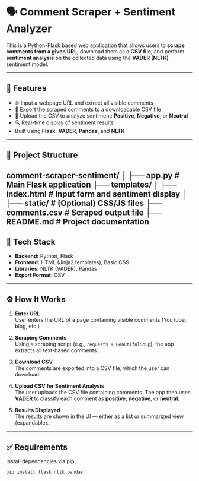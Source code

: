 # 🗣️ Comment Scraper + Sentiment Analyzer

This is a Python-Flask based web application that allows users to **scrape comments from a given URL**, download them as a **CSV file**, and perform **sentiment analysis** on the collected data using the **VADER (NLTK)** sentiment model.

---

## 🚀 Features

- 🌐 Input a webpage URL and extract all visible comments
- 📄 Export the scraped comments to a downloadable CSV file
- 🧠 Upload the CSV to analyze sentiment: **Positive**, **Negative**, or **Neutral**
- 🔍 Real-time display of sentiment results
- Built using **Flask**, **VADER**, **Pandas**, and **NLTK**

---

## 📂 Project Structure

comment-scraper-sentiment/
│
├── app.py # Main Flask application
├── templates/
│ ├── index.html # Input form and sentiment display
│
├── static/ # (Optional) CSS/JS files
├── comments.csv # Scraped output file
├── README.md # Project documentation
---

## 🧠 Tech Stack

- **Backend:** Python, Flask  
- **Frontend:** HTML (Jinja2 templates), Basic CSS  
- **Libraries:** NLTK (VADER), Pandas  
- **Export Format:** CSV

---

## ⚙️ How It Works

1. **Enter URL**  
   User enters the URL of a page containing visible comments (YouTube, blog, etc.)

2. **Scraping Comments**  
   Using a scraping script (e.g., `requests + BeautifulSoup`), the app extracts all text-based comments.

3. **Download CSV**  
   The comments are exported into a CSV file, which the user can download.

4. **Upload CSV for Sentiment Analysis**  
   The user uploads the CSV file containing comments. The app then uses **VADER** to classify each comment as **positive**, **negative**, or **neutral**.

5. **Results Displayed**  
   The results are shown in the UI — either as a list or summarized view (expandable).

---

## ✅ Requirements

Install dependencies via pip:

```bash
pip install flask nltk pandas
